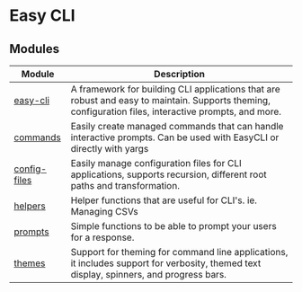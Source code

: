 # Easy CLI

## Modules

| Module | Description |
| ------ | ------ |
| [easy-cli](easy-cli.md) | A framework for building CLI applications that are robust and easy to maintain. Supports theming, configuration files, interactive prompts, and more. |
| [commands](commands.md) | Easily create managed commands that can handle interactive prompts. Can be used with EasyCLI or directly with yargs |
| [config-files](config-files.md) | Easily manage configuration files for CLI applications, supports recursion, different root paths and transformation. |
| [helpers](helpers.md) | Helper functions that are useful for CLI's. ie. Managing CSVs |
| [prompts](prompts.md) | Simple functions to be able to prompt your users for a response. |
| [themes](themes.md) | Support for theming for command line applications, it includes support for verbosity, themed text display, spinners, and progress bars. |
